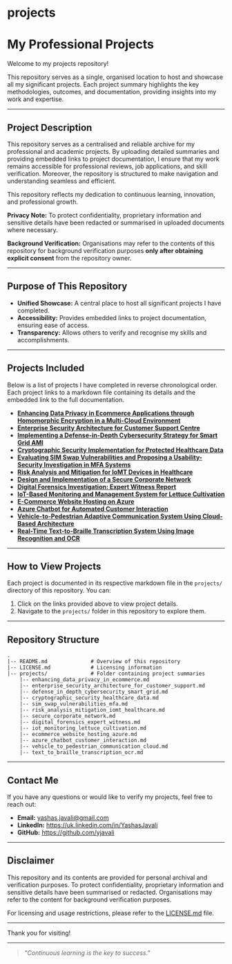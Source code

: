 # projects
# **My Professional Projects**

Welcome to my projects repository!

This repository serves as a single, organised location to host and showcase all my significant projects. Each project summary highlights the key methodologies, outcomes, and documentation, providing insights into my work and expertise.

---

## **Project Description**
This repository serves as a centralised and reliable archive for my professional and academic projects. By uploading detailed summaries and providing embedded links to project documentation, I ensure that my work remains accessible for professional reviews, job applications, and skill verification. Moreover, the repository is structured to make navigation and understanding seamless and efficient.

This repository reflects my dedication to continuous learning, innovation, and professional growth.

**Privacy Note:** To protect confidentiality, proprietary information and sensitive details have been redacted or summarised in uploaded documents where necessary.

**Background Verification:** Organisations may refer to the contents of this repository for background verification purposes **only after obtaining explicit consent** from the repository owner.

---

## **Purpose of This Repository**
- **Unified Showcase:** A central place to host all significant projects I have completed.
- **Accessibility:** Provides embedded links to project documentation, ensuring ease of access.
- **Transparency:** Allows others to verify and recognise my skills and accomplishments.

---

## **Projects Included**

Below is a list of projects I have completed in reverse chronological order. Each project links to a markdown file containing its details and the embedded link to the full documentation.

- [**Enhancing Data Privacy in Ecommerce Applications through Homomorphic Encryption in a Multi-Cloud Environment**](./projects/enhancing_data_privacy_in_ecommerce.md)
- [**Enterprise Security Architecture for Customer Support Centre**](./projects/enterprise_security_architecture_for_customer_support.md)
- [**Implementing a Defense-in-Depth Cybersecurity Strategy for Smart Grid AMI**](./projects/defense_in_depth_cybersecurity_smart_grid.md)
- [**Cryptographic Security Implementation for Protected Healthcare Data**](./projects/cryptographic_security_healthcare_data.md)
- [**Evaluating SIM Swap Vulnerabilities and Proposing a Usability-Security Investigation in MFA Systems**](./projects/sim_swap_vulnerabilities_mfa.md)
- [**Risk Analysis and Mitigation for IoMT Devices in Healthcare**](./projects/risk_analysis_mitigation_iomt_healthcare.md)
- [**Design and Implementation of a Secure Corporate Network**](./projects/secure_corporate_network.md)
- [**Digital Forensics Investigation: Expert Witness Report**](./projects/digital_forensics_expert_witness.md)
- [**IoT-Based Monitoring and Management System for Lettuce Cultivation**](./projects/iot_monitoring_lettuce_cultivation.md)
- [**E-Commerce Website Hosting on Azure**](./projects/ecommerce_website_hosting_azure.md)
- [**Azure Chatbot for Automated Customer Interaction**](./projects/azure_chatbot_customer_interaction.md)
- [**Vehicle-to-Pedestrian Adaptive Communication System Using Cloud-Based Architecture**](./projects/vehicle_to_pedestrian_communication_cloud.md)
- [**Real-Time Text-to-Braille Transcription System Using Image Recognition and OCR**](./projects/text_to_braille_transcription_ocr.md)

---

## **How to View Projects**

Each project is documented in its respective markdown file in the `projects/` directory of this repository. You can:
1. Click on the links provided above to view project details.
2. Navigate to the `projects/` folder in this repository to explore them.

---

## **Repository Structure**
```
.
|-- README.md              # Overview of this repository
|-- LICENSE.md             # Licensing information
|-- projects/              # Folder containing project summaries
    |-- enhancing_data_privacy_in_ecommerce.md
    |-- enterprise_security_architecture_for_customer_support.md
    |-- defense_in_depth_cybersecurity_smart_grid.md
    |-- cryptographic_security_healthcare_data.md
    |-- sim_swap_vulnerabilities_mfa.md
    |-- risk_analysis_mitigation_iomt_healthcare.md
    |-- secure_corporate_network.md
    |-- digital_forensics_expert_witness.md
    |-- iot_monitoring_lettuce_cultivation.md
    |-- ecommerce_website_hosting_azure.md
    |-- azure_chatbot_customer_interaction.md
    |-- vehicle_to_pedestrian_communication_cloud.md
    |-- text_to_braille_transcription_ocr.md
```

---

## **Contact Me**
If you have any questions or would like to verify my projects, feel free to reach out:
- **Email:** yashas.javali@gmail.com
- **LinkedIn:** https://uk.linkedin.com/in/YashasJavali
- **GitHub:** https://github.com/yjavali

---

## **Disclaimer**
This repository and its contents are provided for personal archival and verification purposes. To protect confidentiality, proprietary information and sensitive details have been summarised or redacted. Organisations may refer to the content for background verification purposes.

For licensing and usage restrictions, please refer to the [LICENSE.md](./LICENSE.md) file.

---

Thank you for visiting!

---

> *"Continuous learning is the key to success."*

